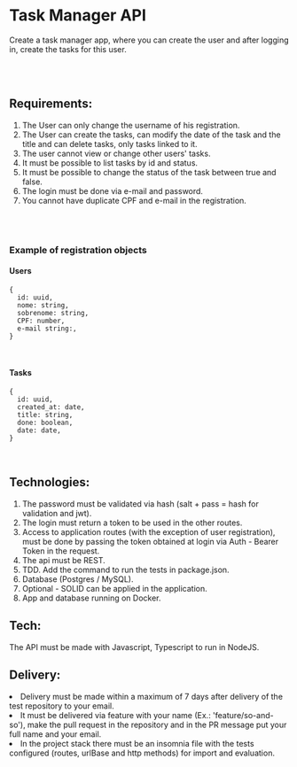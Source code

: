 # Task Manager API

<p style="text-align: justify;"> Create a task manager app, where you can create the user and after logging in, create the tasks for this user. </p> <br><br>

## Requirements:

<ol>
  <li> The User can only change the username of his registration. </li>
  <li> The User can create the tasks, can modify the date of the task and the title and can delete tasks, only tasks linked to it. </li>
  <li> The user cannot view or change other users' tasks. </li>
  <li> It must be possible to list tasks by id and status. </li>
  <li> It must be possible to change the status of the task between true and false. </li>
  <li> The login must be done via e-mail and password. </li>
  <li> You cannot have duplicate CPF and e-mail in the registration. </li>
</ol>
<br><br>

### Example of registration objects

#### Users 

```
{
  id: uuid,
  nome: string, 
  sobrenome: string,
  CPF: number,
  e-mail string:,
}
```

<br>

#### Tasks

```
{
  id: uuid,
  created_at: date,
  title: string,
  done: boolean,
  date: date,
} 
```

<br>

## Technologies:

<ol> 
  <li> The password must be validated via hash (salt + pass = hash for validation and jwt).  </li>
  <li> The login must return a token to be used in the other routes.  </li>
  <li> Access to application routes (with the exception of user registration), must be done by passing the token obtained at login via Auth - Bearer Token in the request.  </li>
  <li> The api must be REST.  </li>
  <li> TDD. Add the command to run the tests in package.json.</li>
  <li> Database (Postgres / MySQL).  </li>
  <li> Optional - SOLID can be applied in the application.  </li>
  <li> App and database running on Docker.  </li>
</ol>

## Tech:

<p style="text-align: justify;"> The API must be made with Javascript, Typescript to run in NodeJS. </p>

## Delivery: 

<li> Delivery must be made within a maximum of 7 days after delivery of the test repository to your email.  </li>
<li> It must be delivered via feature with your name (Ex.: 'feature/so-and-so'), make the pull request in the repository and in the PR message put your full name and your email.  </li>
<li> In the project stack there must be an insomnia file with the tests configured (routes, urlBase and http methods) for import and evaluation.  </li>



